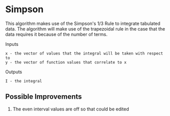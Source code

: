 # Simpson
This algorithm makes use of the Simpson's 1/3 Rule to integrate tabulated data. The algorithm will make use of the trapezoidal rule in the case that the data requires it because of the number of terms.

Inputs

    x - the vector of values that the integral will be taken with respect to
    y - the vector of function values that correlate to x
    
Outputs

    I - the integral

## Possible Improvements
1. The even interval values are off so that could be edited
